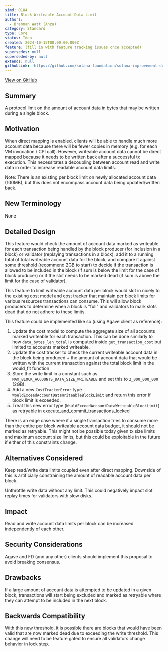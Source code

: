 ```yaml
---
simd: 0184
title: Block Writeable Account Data Limit
authors:
  - Brennan Watt (Anza)
category: Standard
type: Core
status: Idea
created: 2024-10-15T00:00:00.000Z
feature: (fill in with feature tracking issues once accepted)
supersedes: null
superseded-by: null
extends: null
githubLink: 'https://github.com/solana-foundation/solana-improvement-documents/pull/184'
---
```

[View on GitHub](https://github.com/solana-foundation/solana-improvement-documents/pull/184)


## Summary

A protocol limit on the amount of account data in bytes that may be written
during a single block.

## Motivation

When direct mapping is enabled, clients will be able to handle much more account
data because there will be fewer copies in memory (e.g. for each VM invocation /
CPI call). However, writeable account data cannot be direct mapped because it
needs to be written back after a successful tx execution. This necessitates a
decoupling between account read and write data in order to increase readable
account data limits.

Note: There is an existing per block limit on newly allocated account data
(100MB), but this does not encompass account data being updated/written back.

## New Terminology

None

## Detailed Design

This feature would check the amount of account data marked as writeable for each
transaction being handled by the block producer (for inclusion in a block) or
validator (replaying transactions in a block), add it to a running total of
total writeable account data for the block, and compare it against some
threshold (recommend 2GB to start) to decide if the transaction is allowed to be
included in the block (if sum is below the limit for the case of block producer)
or if the slot needs to be marked dead (if sum is above the limit for the case
of validator).

This feature to limit writeable account data per block would slot in nicely to
the existing cost model and cost tracker that maintain per block limits for
various resources transactions can consume. This will allow block producers to
determine when a block is "full" and validators to mark slots dead that do not
adhere to these limits.

This feature could be implemented like so (using Agave client as reference):

1. Update the cost model to compute the aggregate size of all accounts marked
  writeable for each transaction. This can be done similarly to how
  `data_bytes_len_total` is computed inside `get_transaction_cost` but limited
  to accounts marked writeable.
2. Update the cost tracker to check the current writeable account data in the
  block being produced + the amount of account data that would be written with
  the current transaction against the total block limit in the would_fit
  function
3. Store the write limit in a constant such as
  `MAX_BLOCK_ACCOUNTS_DATA_SIZE_WRITEABLE` and set this to `2_000_000_000`
  (2GB).
4. Add a new `CostTrackerError` type `WouldExceedAccountDataWriteableBlockLimit`
  and return this error if block limit is exceeded.
5. Treat this new error type (`WouldExceedAccountDataWriteableBlockLimit`) as
  retryable in execute_and_commit_transactions_locked

There is an edge case where if a single transaction tries to consume more than
the entire per block writeable account data budget, it should not be marked as
retryable. This might not be possible today given tx size limits and maximum
account size limits, but this could be exploitable in the future if either of
this constraints change.

## Alternatives Considered

Keep read/write data limits coupled even after direct mapping. Downside of this
is artificially constraining the amount of readable account data per block.

Unthrottle write data without any limit. This could negatively impact slot
replay times for validators with slow disks.

## Impact

Read and write account data limits per block can be increased independently of
each other.

## Security Considerations

Agave and FD (and any other) clients should implement this proposal to avoid
breaking consensus.

## Drawbacks

If a large amount of account data is attempted to be updated in a given block,
transactions will start being excluded and marked as retryable where they can
attempt to be included in the next block.

## Backwards Compatibility

With this new threshold, it is possible there are blocks that would have been
valid that are now marked dead due to exceeding the write threshold. This change
will need to be feature gated to ensure all validators change behavior in lock
step.
